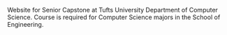 Website for Senior Capstone at Tufts University Department of Computer Science.  Course is required for Computer Science majors in the School of Engineering.